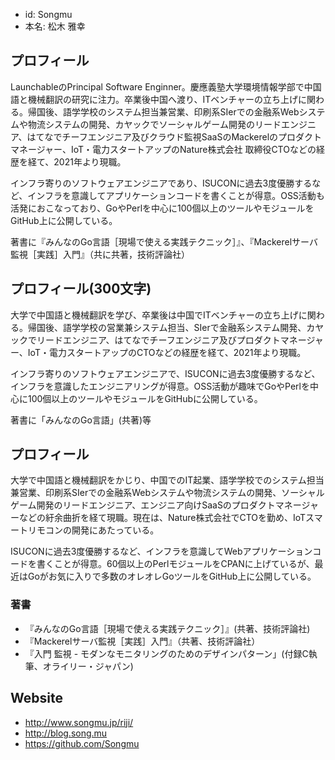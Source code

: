 - id: Songmu
- 本名: 松木 雅幸

## プロフィール

LaunchableのPrincipal Software Enginner。慶應義塾大学環境情報学部で中国語と機械翻訳の研究に注力。卒業後中国へ渡り、ITベンチャーの立ち上げに関わる。帰国後、語学学校のシステム担当兼営業、印刷系SIerでの金融系Webシステムや物流システムの開発、カヤックでソーシャルゲーム開発のリードエンジニア、はてなでチーフエンジニア及びクラウド監視SaaSのMackerelのプロダクトマネージャー、IoT・電力スタートアップのNature株式会社 取締役CTOなどの経歴を経て、2021年より現職。

インフラ寄りのソフトウェアエンジニアであり、ISUCONに過去3度優勝するなど、インフラを意識してアプリケーションコードを書くことが得意。OSS活動も活発におこなっており、GoやPerlを中心に100個以上のツールやモジュールをGitHub上に公開している。

著書に『みんなのGo言語［現場で使える実践テクニック］』、『Mackerelサーバ監視［実践］入門』（共に共著，技術評論社）

## プロフィール(300文字)

大学で中国語と機械翻訳を学び、卒業後は中国でITベンチャーの立ち上げに関わる。帰国後、語学学校の営業兼システム担当、SIerで金融系システム開発、カヤックでリードエンジニア、はてなでチーフエンジニア及びプロダクトマネージャー、IoT・電力スタートアップのCTOなどの経歴を経て、2021年より現職。

インフラ寄りのソフトウェアエンジニアで、ISUCONに過去3度優勝するなど、インフラを意識したエンジニアリングが得意。OSS活動が趣味でGoやPerlを中心に100個以上のツールやモジュールをGitHubに公開している。

著書に「みんなのGo言語」(共著)等

## プロフィール

大学で中国語と機械翻訳をかじり、中国でのIT起業、語学学校でのシステム担当兼営業、印刷系SIerでの金融系Webシステムや物流システムの開発、ソーシャルゲーム開発のリードエンジニア、エンジニア向けSaaSのプロダクトマネージャーなどの紆余曲折を経て現職。現在は、Nature株式会社でCTOを勤め、IoTスマートリモコンの開発にあたっている。

ISUCONに過去3度優勝するなど、インフラを意識してWebアプリケーションコードを書くことが得意。60個以上のPerlモジュールをCPANに上げているが、最近はGoがお気に入りで多数のオレオレGoツールをGitHub上に公開している。

### 著書

- 『みんなのGo言語［現場で使える実践テクニック］』(共著、技術評論社)
- 『Mackerelサーバ監視［実践］入門』（共著、技術評論社）
- 『入門 監視 - モダンなモニタリングのためのデザインパターン」(付録C執筆、オライリー・ジャパン)

## Website

- http://www.songmu.jp/riji/
- http://blog.song.mu
- https://github.com/Songmu
